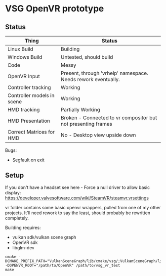 # VSG OpenVR prototype

## Status


Thing | Status
------------|--------
Linux Build | Building
Windows Build | Untested, should build
Code  | Messy
OpenVR Input | Present, through 'vrhelp' namespace. Needs rework eventually.
Controller tracking | Working
Controller models in scene | Working
HMD tracking | Partially Working
HMD Presentation | Broken - Connected to vr compositor but not presenting frames
Correct Matrices for HMD | No - Desktop view upside down

Bugs:
* Segfault on exit

## Setup

If you don't have a headset see here - Force a null driver to allow basic display:
https://developer.valvesoftware.com/wiki/SteamVR/steamvr.vrsettings

vr folder contains some basic openvr wrappers, pulled from one of my other projects. It'll need rework to say the least, should probably be rewritten completely.

Building requires:
* vulkan sdk/vulkan scene graph
* OpenVR sdk
* libglm-dev

```
cmake -DCMAKE_PREFIX_PATH="VulkanSceneGraph/lib/cmake/vsg/;VulkanSceneGraph/lib/cmake/vsg_glslang"  -DOPENVR_ROOT="/path/to/OpenVR" /path/to/vsg_vr_test
make
```
